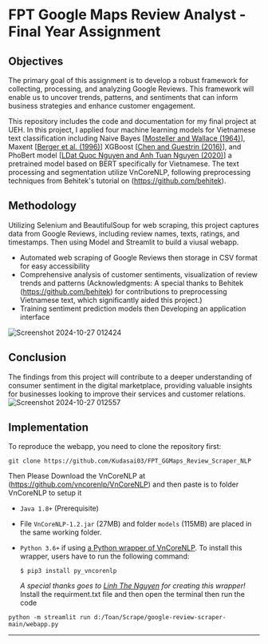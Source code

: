 # FPT Google Maps Review Analyst - Final Year Assignment

## Objectives

The primary goal of this assignment is to develop a robust framework for collecting, processing, and analyzing Google Reviews. This framework will enable us to uncover trends, patterns, and sentiments that can inform business strategies and enhance customer engagement.

This repository includes the code and documentation for my final project at UEH. In this project, I applied four machine learning models for Vietnamese text classification including Naive Bayes [[Mosteller and Wallace (1964)](https://www.tandfonline.com/doi/abs/10.1080/01621459.1963.10500849)], Maxent [[Berger et al. (1996)](https://dl.acm.org/doi/10.5555/234285.234289)] XGBoost [[Chen and Guestrin (2016)](https://dl.acm.org/doi/10.1145/2939672.2939785)], and PhoBert model [[LDat Quoc Nguyen and Anh Tuan Nguyen (2020)](https://arxiv.org/abs/2003.00744)] a pretrained model based on BERT specifically for Vietnamese. The text processing and segmentation utilize VnCoreNLP, following preprocessing techniques from Behitek's tutorial on (https://github.com/behitek).

## Methodology

Utilizing Selenium and BeautifulSoup for web scraping, this project captures data from Google Reviews, including review names, texts, ratings, and timestamps. Then using Model and Streamlit to build a viusal webapp.

- Automated web scraping of Google Reviews then storage in CSV format for easy accessibility
- Comprehensive analysis of customer sentiments, visualization of review trends and patterns (Acknowledgments: A special thanks to Behitek (https://github.com/behitek) for contributions to preprocessing Vietnamese text, which significantly aided this project.)
- Training sentiment prediction models then Developing an application interface

![Screenshot 2024-10-27 012424](https://github.com/user-attachments/assets/2524fed0-7003-4398-9c4a-db7e99be23da)

## Conclusion

The findings from this project will contribute to a deeper understanding of consumer sentiment in the digital marketplace, providing valuable insights for businesses looking to improve their services and customer relations.
![Screenshot 2024-10-27 012557](https://github.com/user-attachments/assets/e1b02824-5717-43c6-a73c-6f0121331850)

## Implementation

To reproduce the webapp,  you need to clone the repository first:

```
git clone https://github.com/Kudasai03/FPT_GGMaps_Review_Scraper_NLP
```
Then Please Download the VnCoreNLP at (https://github.com/vncorenlp/VnCoreNLP) and then paste is to folder VnCoreNLP to setup it
- `Java 1.8+` (Prerequisite)
- File  `VnCoreNLP-1.2.jar` (27MB) and folder `models` (115MB) are placed in the same working folder.
- `Python 3.6+` if using [a Python wrapper of VnCoreNLP](https://github.com/thelinhbkhn2014/VnCoreNLP_Wrapper). To install this wrapper, users have to run the following command:

    `$ pip3 install py_vncorenlp` 
    
    _A special thanks goes to [Linh The Nguyen](https://github.com/thelinhbkhn2014) for creating this wrapper!_
Install the requirment.txt file and then open the terminal then run the code
```
python -m streamlit run d:/Toan/Scrape/google-review-scraper-main/webapp.py
```
---
